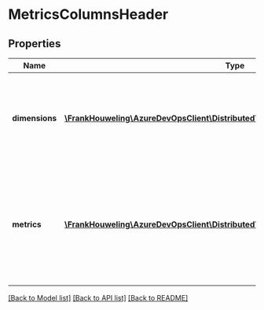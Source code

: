 # MetricsColumnsHeader

## Properties
Name | Type | Description | Notes
------------ | ------------- | ------------- | -------------
**dimensions** | [**\FrankHouweling\AzureDevOpsClient\DistributedTask\Model\MetricsColumnMetaData[]**](MetricsColumnMetaData.md) | Properties of deployment group for which metrics are provided. E.g. 1: LastJobStatus E.g. 2: TargetState | [optional] 
**metrics** | [**\FrankHouweling\AzureDevOpsClient\DistributedTask\Model\MetricsColumnMetaData[]**](MetricsColumnMetaData.md) | The types of metrics. E.g. 1: total count of deployment targets. E.g. 2: Average time of deployment to the deployment targets. | [optional] 

[[Back to Model list]](../README.md#documentation-for-models) [[Back to API list]](../README.md#documentation-for-api-endpoints) [[Back to README]](../README.md)


